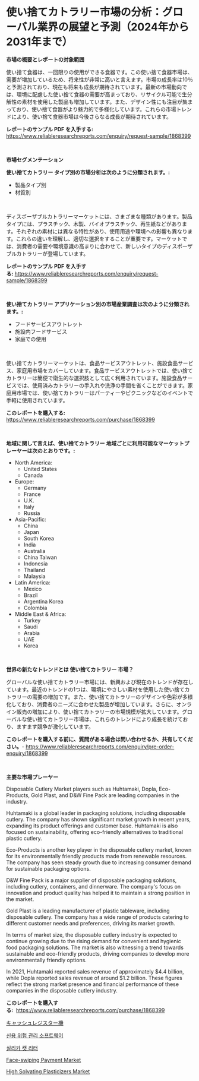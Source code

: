 <p><h1>使い捨てカトラリー市場の分析：グローバル業界の展望と予測（2024年から2031年まで）</h1></p><p><strong>市場の概要とレポートの対象範囲</strong></p>
<p><p>使い捨て食器は、一回限りの使用ができる食器です。この使い捨て食器市場は、需要が増加しているため、将来性が非常に高いと言えます。市場の成長率は10％と予測されており、現在も将来も成長が期待されています。最新の市場動向では、環境に配慮した使い捨て食器の需要が高まっており、リサイクル可能で生分解性の素材を使用した製品も増加しています。また、デザイン性にも注目が集まっており、使い捨て食器がより魅力的で多様化しています。これらの市場トレンドにより、使い捨て食器市場は今後さらなる成長が期待されています。</p></p>
<p><strong>レポートのサンプル PDF を入手する:</strong> <a href="https://www.reliableresearchreports.com/enquiry/request-sample/1868399">https://www.reliableresearchreports.com/enquiry/request-sample/1868399</a></p>
<p>&nbsp;</p>
<p><strong>市場セグメンテーション</strong></p>
<p><strong>使い捨てカトラリー タイプ別の市場分析は次のように分類されます。:</strong></p>
<p><ul><li>製品タイプ別</li><li>材質別</li></ul></p>
<p>&nbsp;</p>
<p><p>ディスポーザブルカトラリーマーケットには、さまざまな種類があります。製品タイプには、プラスチック、木製、バイオプラスチック、再生紙などがあります。それぞれの素材には異なる特性があり、使用用途や環境への影響も異なります。これらの違いを理解し、適切な選択をすることが重要です。マーケットでは、消費者の需要や環境意識の高まりに合わせて、新しいタイプのディスポーザブルカトラリーが登場しています。</p></p>
<p><strong>レポートのサンプル PDF を入手する:</strong>&nbsp;<a href="https://www.reliableresearchreports.com/enquiry/request-sample/1868399">https://www.reliableresearchreports.com/enquiry/request-sample/1868399</a></p>
<p>&nbsp;</p>
<p><strong> 使い捨てカトラリー アプリケーション別の市場産業調査は次のように分類されます。:</strong></p>
<p><ul><li>フードサービスアウトレット</li><li>施設内フードサービス</li><li>家庭での使用</li></ul></p>
<p>&nbsp;</p>
<p><p>使い捨てカトラリーマーケットは、食品サービスアウトレット、施設食品サービス、家庭用市場をカバーしています。食品サービスアウトレットでは、使い捨てカトラリーは簡便で衛生的な選択肢として広く利用されています。施設食品サービスでは、使用済みカトラリーの手入れや洗浄の手間を省くことができます。家庭用市場では、使い捨てカトラリーはパーティーやピクニックなどのイベントで手軽に使用されています。</p></p>
<p><strong>このレポートを購入する:</strong>&nbsp; <a href="https://www.reliableresearchreports.com/purchase/1868399">https://www.reliableresearchreports.com/purchase/1868399</a></p>
<p>&nbsp;</p>
<p><strong>地域に関して言えば、使い捨てカトラリー 地域ごとに利用可能なマーケットプレーヤーは次のとおりです。:</strong></p>
<p><ul>
    <li>
        North America:
        <ul>
            <li>United States</li>
            <li>Canada</li>
        </ul>
    </li>
    <li>
        Europe:
        <ul>
            <li>Germany</li>
            <li>France</li>
            <li>U.K.</li>
            <li>Italy</li>
            <li>Russia</li>
        </ul>
    </li>
    <li>
        Asia-Pacific:
        <ul>
            <li>China</li>
            <li>Japan</li>
            <li>South Korea</li>
            <li>India</li>
            <li>Australia</li>
            <li>China Taiwan</li>
            <li>Indonesia</li>
            <li>Thailand</li>
            <li>Malaysia</li>
        </ul>
    </li>
    <li>
        Latin America:
        <ul>
            <li>Mexico</li>
            <li>Brazil</li>
            <li>Argentina Korea</li>
            <li>Colombia</li>
        </ul>
    </li>
    <li>
        Middle East & Africa:
        <ul>
            <li>Turkey</li>
            <li>Saudi</li>
            <li>Arabia</li>
            <li>UAE</li>
            <li>Korea</li>
        </ul>
    </li>
    </ul></p>
<p>&nbsp;</p>
<p><strong>世界の新たなトレンドとは 使い捨てカトラリー 市場？</strong></p>
<p><p>グローバルな使い捨てカトラリー市場には、新興および現在のトレンドが存在しています。最近のトレンドの1つは、環境にやさしい素材を使用した使い捨てカトラリーの需要の増加です。また、使い捨てカトラリーのデザインや色彩が多様化しており、消費者のニーズに合わせた製品が増加しています。さらに、オンライン販売の増加により、使い捨てカトラリーの市場規模が拡大しています。グローバルな使い捨てカトラリー市場は、これらのトレンドにより成長を続けており、ますます競争が激化しています。</p></p>
<p><strong>このレポートを購入する前に、質問がある場合は問い合わせるか、共有してください。</strong>- <a href="https://www.reliableresearchreports.com/enquiry/pre-order-enquiry/1868399">https://www.reliableresearchreports.com/enquiry/pre-order-enquiry/1868399</a></p>
<p>&nbsp;</p>
<p><strong>主要な市場プレーヤー</strong></p>
<p><p>Disposable Cutlery Market players such as Huhtamaki, Dopla, Eco-Products, Gold Plast, and D&W Fine Pack are leading companies in the industry. </p><p>Huhtamaki is a global leader in packaging solutions, including disposable cutlery. The company has shown significant market growth in recent years, expanding its product offerings and customer base. Huhtamaki is also focused on sustainability, offering eco-friendly alternatives to traditional plastic cutlery.</p><p>Eco-Products is another key player in the disposable cutlery market, known for its environmentally friendly products made from renewable resources. The company has seen steady growth due to increasing consumer demand for sustainable packaging options.</p><p>D&W Fine Pack is a major supplier of disposable packaging solutions, including cutlery, containers, and dinnerware. The company's focus on innovation and product quality has helped it to maintain a strong position in the market.</p><p>Gold Plast is a leading manufacturer of plastic tableware, including disposable cutlery. The company has a wide range of products catering to different customer needs and preferences, driving its market growth.</p><p>In terms of market size, the disposable cutlery industry is expected to continue growing due to the rising demand for convenient and hygienic food packaging solutions. The market is also witnessing a trend towards sustainable and eco-friendly products, driving companies to develop more environmentally friendly options.</p><p>In 2021, Huhtamaki reported sales revenue of approximately $4.4 billion, while Dopla reported sales revenue of around $1.2 billion. These figures reflect the strong market presence and financial performance of these companies in the disposable cutlery industry.</p></p>
<p><strong>このレポートを購入する:</strong>&nbsp;&nbsp;<a href="https://www.reliableresearchreports.com/purchase/1868399">https://www.reliableresearchreports.com/purchase/1868399</a></p>
<p><p><a href="https://medium.com/@skylarreilly36/%E7%8F%BE%E9%87%91%E7%99%BB%E9%8C%B2%E6%A9%9F%E5%B8%82%E5%A0%B4%E5%88%86%E6%9E%90-%E3%81%9D%E3%81%AEcagr-%E5%B8%82%E5%A0%B4%E3%82%BB%E3%82%B0%E3%83%A1%E3%83%B3%E3%83%86%E3%83%BC%E3%82%B7%E3%83%A7%E3%83%B3-%E3%81%8A%E3%82%88%E3%81%B3%E3%82%B0%E3%83%AD%E3%83%BC%E3%83%90%E3%83%AB%E7%94%A3%E6%A5%AD%E6%A6%82%E8%A6%81-2ac813b21128">キャッシュレジスター機</a></p><p><a href="https://github.com/vsr06p4p49/Market-Research-Report-List-1/blob/main/61057671483.md">신용 위험 관리 소프트웨어</a></p><p><a href="https://medium.com/@hermanokutneva7878567/%EC%8B%A4%EB%A6%AC%EC%B9%B4-%EA%B3%A0%EC%96%91%EC%9D%B4-%EB%AA%A8%EB%9E%98-%EC%8B%9C%EC%9E%A5-%EA%B7%9C%EB%AA%A8-cagr-%ED%8A%B8%EB%A0%8C%EB%93%9C-2024-2030-42c8b196b037">실리카 캣 리터</a></p><p><a href="https://eight-handstand-8fb.notion.site/Face-swiping-Payment-Market-Offers-Provide-Insightful-Data-for-the-Time-Period-from-2024-to-2031-and-d1827fbfb9c644f2af68f7329d875056">Face-swiping Payment Market</a></p><p><a href="https://issuu.com/reportprime-2/docs/high-solvating-plasticizers-market-size-2030.pptx">High Solvating Plasticizers Market</a></p></p>